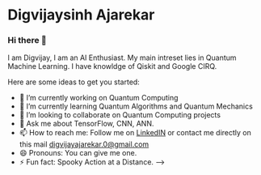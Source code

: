 # Digvijaysinh Ajarekar

### Hi there 👋

I am Digvijay, I am an AI Enthusiast. My main intreset lies in Quantum Machine Learning. I have knowldge of Qiskit and Google CIRQ.

Here are some ideas to get you started:

- 🔭 I’m currently working on Quantum Computing
- 🌱 I’m currently learning Quantum Algorithms and Quantum Mechanics 
- 👯 I’m looking to collaborate on Quantum Computing projects
- 💬 Ask me about TensorFlow, CNN, ANN.
- 📫 How to reach me: Follow me on [LinkedIN](www.linkedin.com/in/digvijaysinh-ajarekar) or contact me directly on this mail digvijayajarekar.0@gmail.com 
- 😄 Pronouns: You can give me one.
- ⚡ Fun fact: Spooky Action at a Distance.
-->
